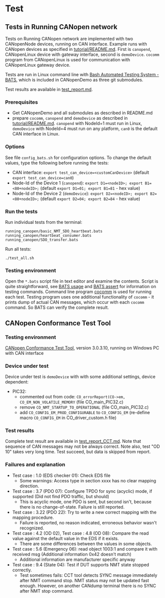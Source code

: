 Test
====

Tests in Running CANopen network
--------------------------------

Tests on Running CANopen network are implemented with two CANopenNode devices, running on CAN interface. Example runs with CANopen devices as specified in [tutorial/README.md](../tutorial/README.md). First is `canopend`, CANopenLinux device with gateway interface, second is `demoDevice`. `cocomm` program from CANopenLinux is used for communication with CANopenLinux gateway device.

Tests are run in Linux command line with [Bash Automated Testing System - BATS](https://github.com/bats-core/bats-core), which is included in CANopenDemo as three git submodules.

Test results are available in [test_report.md](test_report.md).


### Prerequisites
 - Get CANopenDemo and all submodules as described in README.md
 - prepare `cocomm`, `canopend` and `demoDevice` as described in [tutorial/README.md](../tutorial/README.md). `canopend` with NodeId=1 must run in Linux, `demoDevice` with NodeId=4 must run on any platform, `can0` is the default CAN interface in Linux.


### Options
See file `config_bats.sh` for configuration options. To change the default values, type the following before running the tests:
 - CAN interface: `export test_can_device=<customCanDevice>` (default `export test_can_device=can0`)
 - Node-Id of the Device 1 (`canopend`): `export D1=<nodeID>; export B1=<80+nodeID>;` (default `export D1=01; export B1=81` - hex value)
 - Node-Id of the Device 2 (`demoDevice`): `export D2=<nodeID>; export B2=<80+nodeID>;` (default `export D2=04; export B2=84` - hex value)


### Run the tests
Run individual tests from the terminal:

    running_canopen/basic_NMT_SDO_heartbeat.bats
    running_canopen/heartbeat_consumer.bats
    running_canopen/SDO_transfer.bats

Run all tests:

    ./test_all.sh


### Testing environment
Open the `*.bats` script file in text editor and examine the contents. Script is quite straightforward, see [BATS usage](https://bats-core.readthedocs.io/en/latest/writing-tests.html) and [BATS assert](https://github.com/bats-core/bats-assert) for information on testing commands. Command line program [cocomm](cocomm/README.md) is used for running each test. Testing program uses one additional functionality of `cocomm` - it prints dump of actual CAN messages, which occur with each `cocomm` command. So BATS can verify the complete result.


CANopen Conformance Test Tool
-----------------------------

### Testing environment
[CANopen Conformance Test Tool](https://www.can-cia.org/services/test-center/conformance-test-tool/), version 3.0.3.10, running on Windows PC with CAN interface


### Device under test
Device under test is `demoDevice` with with some additional settings, device dependent:
 - PIC32:
   - commented out from code: `CO_errorReport(CO->em, CO_EM_NON_VOLATILE_MEMORY` (file CO_main_PIC32.c)
   - remove `CO_NMT_STARTUP_TO_OPERATIONAL` (file CO_main_PIC32.c)
   - add `CO_CONFIG_EM_PROD_CONFIGURABLE` to `CO_CONFIG_EM` (re-define macro `CO_CONFIG_EM` in CO_driver_custom.h file)


### Test results
Complete test result are available in [test_report_CCT.md](test_report_CCT.md). Note that sequence of CAN messages may not be always correct. Note also, test "OD 10" takes very long time. Test succeed, but data is skipped from report.


### Failures and explanation
 - Test case : 1.0 (EDS checker 01): Check EDS file
   - Some warnings: Access type in section xxxx has no clear mapping direction.
 - Test case : 3.7 (PDO 07): Configure TPDO for sync (acyclic) mode, if supported (Did not find PDO traffic, but should)
   - This is acyclic mode, one PDO is sent, but second isn't, because there is no change-of-state. Failure is still reported.
 - Test case : 3.22 (PDO 22): Try to write a new correct mapping with the mapping procedure.
   - Failure is reported, no reason indicated, erroneous behavior wasn't recognized.
 - Test case : 4.2 (OD 02), Test case : 4.8 (OD 08): Compare the read value against the default value in the EDS if it exists.
   - There are some differences between the values in some objects.
 - Test case : 5.6 (Emergency 06): read object 1003:1 and compare it with received msg (Additional information 0x42 doesn't match)
   - Additional information are manufacturer specific anyway
 - Test case : 9.4 (State 04): Test if DUT supports NMT state stopped correctly.
   - Test sometimes fails: CCT tool detects SYNC message immediately after NMT command stop. NMT status may not be updated fast enough. However, on another CANdump terminal there is no SYNC after NMT stop command.

